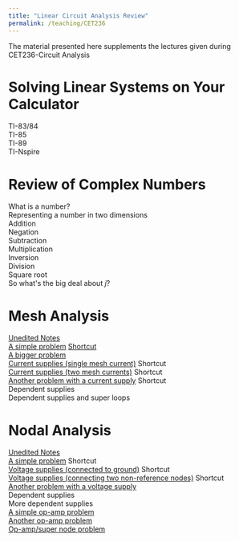 ```yaml
---
title: "Linear Circuit Analysis Review"
permalink: /teaching/CET236
---
```


The material presented here supplements the lectures given during CET236-Circuit Analysis

Solving Linear Systems on Your Calculator
======
TI-83/84  
TI-85  
TI-89  
TI-Nspire  

Review of Complex Numbers
======
What is a number?  
Representing a number in two dimensions  
Addition  
Negation  
Subtraction  
Multiplication  
Inversion  
Division  
Square root  
So what's the big deal about *j*?

Mesh Analysis
======
[Unedited Notes](/files/CET236/MeshAnalysisNotes.pdf)  
[A simple problem](https://youtu.be/LWty4g2ojBc) [Shortcut](https://youtu.be/H6-oKr0pmqU)  
[A bigger problem](https://youtu.be/OnJGOe-tkqc)  
[Current supplies (single mesh current)](https://youtu.be/b8r852BYv-U) Shortcut  
[Current supplies (two mesh currents)](https://youtu.be/bTRtWhUbUxk) Shortcut  
[Another problem with a current supply](https://youtu.be/pTWLqGu0gsk) Shortcut  
Dependent supplies  
Dependent supplies and super loops   

Nodal Analysis
======
[Unedited Notes](/files/CET236/NodalAnalysisNotes.pdf)  
[A simple problem](https://youtu.be/GAJ0mKgafM0) Shortcut  
[Voltage supplies (connected to ground)](https://youtu.be/zmEOSybr3n0) Shortcut  
[Voltage supplies (connecting two non-reference nodes)](https://youtu.be/35S7Wl8-bss) Shortcut  
[Another problem with a voltage supply](https://youtu.be/DxTywbMsNIY)  
Dependent supplies  
More dependent supplies  
[A simple op-amp problem](https://youtu.be/fkCIuHB2TAQ)  
[Another op-amp problem](https://youtu.be/T7gsNc3xTLQ)  
[Op-amp/super node problem](https://youtu.be/BYn5Z28WK1U)  
